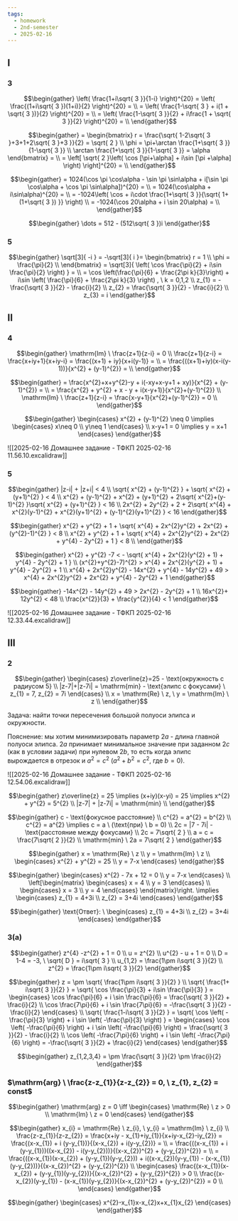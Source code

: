 ```yaml
---
tags:
  - homework
  - 2nd-semester
  - 2025-02-16
---
```


## I

### 3

$$\begin{gather}
\left( \frac{1+i\sqrt{ 3 }}{1-i} \right)^{20} = \left( \frac{(1+i\sqrt{ 3 })(1+i)}{2} \right)^{20} = \\
= \left( \frac{1-\sqrt{ 3 } + i(1 + \sqrt{ 3 })}{2} \right)^{20} = \\
= \left( \frac{1-\sqrt{ 3 }}{2} + i\frac{1 + \sqrt{ 3 }}{2} \right)^{20} = \\
\end{gather}$$

$$\begin{gather}
= \begin{bmatrix}
r = \frac{\sqrt{ 1-2\sqrt{ 3 }+3+1+2\sqrt{ 3 }+3 }}{2} = \sqrt{ 2 } \\
\phi = \pi+\arctan \frac{1+\sqrt{ 3 }}{1-\sqrt{ 3 }} \\
\arctan \frac{1+\sqrt{ 3 }}{1-\sqrt{ 3 }} = \alpha
\end{bmatrix} = \\
= \left[ \sqrt{ 2 }\left( \cos [\pi+\alpha] + i\sin [\pi +\alpha] \right)  \right]^{20} = \\
\end{gather}$$

$$\begin{gather}
= 1024(\cos \pi \cos\alpha - \sin \pi \sin\alpha + i[\sin \pi \cos\alpha + \cos \pi \sin\alpha])^{20} = \\
= 1024(\cos\alpha + i\sin\alpha)^{20} = \\
= -1024\left( \cos + i\cdot \frac{1+\sqrt{ 3 }}{\sqrt{ 1+ (1+\sqrt{ 3 }) }} \right) \\
= -1024(\cos 20\alpha + i \sin 20\alpha) = \\
\end{gather}$$

$$\begin{gather}
\dots = 512 - (512\sqrt{ 3 })i
\end{gather}$$

### 5

$$\begin{gather}
\sqrt[3]{ -i } = -\sqrt[3]{ i }= \begin{bmatrix}
r = 1 \\
\phi = \frac{\pi}{2} \\
\end{bmatrix} = \sqrt[3]{ \left( \cos \frac{\pi}{2} + i\sin \frac{\pi}{2} \right) } = \\
= \cos \left(\frac{\pi}{6} + \frac{2\pi k}{3}\right) + i\sin \left( \frac{\pi}{6} + \frac{2\pi k}{3} \right) , \ k = 0,1,2 \\
z_{1} = -\frac{\sqrt{ 3 }}{2} - \frac{i}{2} \\
z_{2} = \frac{\sqrt{ 3 }}{2} - \frac{i}{2} \\
z_{3} = i
\end{gather}$$

## II

### 4

$$\begin{gather}
\mathrm{Im} \ \frac{z+1}{z-i} = 0 \\
\frac{z+1}{z-i} = \frac{x+iy+1}{x+iy-i} = \frac{(x+1) + iy}{x+i(y-1)} = \\
= \frac{((x+1)+iy)(x-i(y-1))}{x^{2} + (y-1)^{2}} = \\
\end{gather}$$

$$\begin{gather}
= \frac{x^{2}+x+y^{2}-y + i(-xy+x-y+1 + xy)}{x^{2} + (y-1)^{2}} = \\
= \frac{x^{2} + y^{2} + x - y + i(x-y+1)}{x^{2}+(y-1)^{2}} \\
\mathrm{Im} \ \frac{z+1}{z-i} = \frac{x-y+1}{x^{2}+(y-1)^{2}} = 0 \\
\end{gather}$$

$$\begin{gather}
\begin{cases}
x^{2} + (y-1)^{2} \neq 0 \implies \begin{cases}
x\neq 0 \\
y\neq 1
\end{cases} \\
x-y+1 = 0 \implies y = x+1
\end{cases}
\end{gather}$$

![[2025-02-16 Домашнее задание - ТФКП 2025-02-16 11.56.10.excalidraw]]

### 5

$$\begin{gather}
|z-i| + |z+i| < 4 \\
\sqrt{ x^{2} + (y-1)^{2} } + \sqrt{ x^{2} + (y+1)^{2} } < 4 \\
x^{2} + (y-1)^{2} + x^{2} + (y+1)^{2} + 2\sqrt{ x^{2}+(y-1)^{2} }\sqrt{ x^{2} + (y+1)^{2} } < 16 \\
2x^{2} + 2y^{2} + 2 + 2\sqrt{ x^{4} + x^{2}(y-1)^{2} + x^{2}(y+1)^{2} + (y-1)^{2}(y+1)^{2} } < 16
\end{gather}$$

$$\begin{gather}
x^{2} + y^{2} + 1 + \sqrt{ x^{4} + 2x^{2}y^{2} + 2x^{2} + (y^{2}-1)^{2} } < 8 \\
x^{2} + y^{2} + 1 + \sqrt{ x^{4} + 2x^{2}y^{2} + 2x^{2} + y^{4} - 2y^{2} + 1 } < 8 \\
\end{gather}$$

$$\begin{gather}
x^{2} + y^{2} -7 < - \sqrt{ x^{4} + 2x^{2}(y^{2} + 1) + y^{4} - 2y^{2} + 1 } \\
(x^{2}+y^{2}-7)^{2} > x^{4} + 2x^{2}(y^{2} + 1) + y^{4} - 2y^{2} + 1 \\
x^{4} + 2x^{2}y^{2} - 14x^{2} + y^{4} - 14y^{2} + 49 > x^{4} + 2x^{2}y^{2} + 2x^{2} + y^{4} - 2y^{2} + 1
\end{gather}$$

$$\begin{gather}
-14x^{2} - 14y^{2} + 49 > 2x^{2} - 2y^{2} + 1 \\
16x^{2}+ 12y^{2} < 48 \\
\frac{x^{2}}{3} + \frac{y^{2}}{4} < 1
\end{gather}$$

![[2025-02-16 Домашнее задание - ТФКП 2025-02-16 12.33.44.excalidraw]]

## III

### 2

$$\begin{gather}
\begin{cases}
z\overline{z}=25 - \text{окружность с радиусом 5} \\
|z-7|+|z-7i| = \mathrm{min} - \text{элипс с фокусами} \ z_{1} = 7, z_{2} = 7i
\end{cases} \\
x = \mathrm{Re} \ z, \ y = \mathrm{Im} \ z \\
\end{gather}$$

Задача: найти точки пересечения большой полуоси элипса и окружности.

Пояснение: мы хотим минимизировать параметр $2a$ - длина главной полуоси элипса. $2a$ принимает минимальное значение при заданном $2c$ (как в условии задачи) при нулевом $2b$, то есть когда элипс вырождается в отрезок и $a^{2} = c^{2}$ ($a^{2} + b^{2} = c^{2}$, где $b = 0$).

![[2025-02-16 Домашнее задание - ТФКП 2025-02-16 12.54.06.excalidraw]]

$$\begin{gather}
z\overline{z} = 25 \implies (x+iy)(x-yi) = 25 \implies x^{2} + y^{2} = 5^{2} \\
|z-7| + |z-7i| = \mathrm{min} \\
\end{gather}$$

$$\begin{gather}
c - \text{фокусное расстояние} \\
c^{2} = a^{2} = b^{2} \\
c^{2} = a^{2} \implies c = a \ (\text{при} \ b = 0) \\
2c = |7 - 7i| - \text{расстояние между фокусами} \\
2c = 7\sqrt{ 2 } \\
a = c = \frac{7\sqrt{ 2 }}{2} \\
\mathrm{min} \ 2a = 7\sqrt{ 2 }
\end{gather}$$

$$\begin{gather}
x = \mathrm{Re} \ z \\
y = \mathrm{Im} \ z \\
\begin{cases}
x^{2} + y^{2} = 25 \\
y = 7-x
\end{cases}
\end{gather}$$

$$\begin{gather}
\begin{cases}
x^{2} - 7x + 12 = 0 \\
y = 7-x
\end{cases} \\
\left[\begin{matrix}
\begin{cases}
x = 4 \\
y = 3
\end{cases} \\
\begin{cases}
x = 3 \\
y = 4
\end{cases}
\end{matrix}\right. \implies \begin{cases}
z_{1} = 4+3i \\
z_{2} = 3+4i
\end{cases}
\end{gather}$$

$$\begin{gather}
\text{Ответ}: \ 
\begin{cases}
z_{1} = 4+3i \\
z_{2} = 3+4i
\end{cases}
\end{gather}$$

### 3(а)

$$\begin{gather}
z^{4} -z^{2} + 1 = 0 \\
u = z^{2} \\
u^{2} - u + 1 = 0 \\
D = 1-4 = -3, \ \sqrt{ D } = i\sqrt{ 3 } \\
u_{1,2} = \frac{1\pm i\sqrt{ 3 }}{2} \\
z^{2} = \frac{1\pm i\sqrt{ 3 }}{2}
\end{gather}$$

$$\begin{gather}
z = \pm \sqrt{ \frac{1\pm i\sqrt{ 3 }}{2} } \\
\sqrt{ \frac{1+ i\sqrt{ 3 }}{2} } = \sqrt{ \cos \frac{\pi}{3} + i\sin \frac{\pi}{3} } = \begin{cases}
\cos \frac{\pi}{6} + i \sin \frac{\pi}{6} = \frac{\sqrt{ 3 }}{2} + \frac{i}{2} \\
\cos \frac{7\pi}{6} + i \sin \frac{7\pi}{6} = -\frac{\sqrt{ 3 }}{2} - \frac{i}{2}
\end{cases} \\
\sqrt{ \frac{1-i\sqrt{ 3 }}{2} } = \sqrt{ \cos \left( -\frac{\pi}{3} \right) + i \sin \left( -\frac{\pi}{3} \right) } = \begin{cases}
\cos \left( -\frac{\pi}{6} \right) + i \sin \left( -\frac{\pi}{6} \right) = \frac{\sqrt{ 3 }}{2} - \frac{i}{2} \\
\cos \left( -\frac{7\pi}{6} \right) + i \sin \left( -\frac{7\pi}{6} \right) = -\frac{\sqrt{ 3 }}{2} + \frac{i}{2}
\end{cases}
\end{gather}$$

$$\begin{gather}
z_{1,2,3,4} = \pm \frac{\sqrt{ 3 }}{2} \pm \frac{i}{2}
\end{gather}$$

### $\mathrm{arg} \ \frac{z-z_{1}}{z-z_{2}} = 0, \ z_{1}, z_{2} = const$

$$\begin{gather}
\mathrm{arg} z = 0 \iff \begin{cases}
\mathrm{Re} \ z > 0 \\
\mathrm{Im} \ z = 0
\end{cases}
\end{gather}$$

$$\begin{gather}
x_{i} = \mathrm{Re} \ z_{i}, \ y_{i} = \mathrm{Im} \ z_{i} \\
\frac{z-z_{1}}{z-z_{2}} = \frac{x+iy - x_{1}+iy_{1}}{x+iy-x_{2}-iy_{2}} = \frac{(x-x_{1}) + i (y-y_{1})}{(x-x_{2}) + i(y-y_{2})} = \\
= \frac{((x-x_{1}) + i (y-y_{1}))((x-x_{2}) - i(y-y_{2}))}{(x-x_{2})^{2} + (y-y_{2})^{2}} = \\
= \frac{((x-x_{1})(x-x_{2}) + (y-y_{1})(y-y_{2})) + i((x-x_{2})(y-y_{1}) - (x-x_{1})(y-y_{2}))}{(x-x_{2})^{2} + (y-y_{2})^{2}} \\
\begin{cases}
\frac{(x-x_{1})(x-x_{2}) + (y-y_{1})(y-y_{2})}{(x-x_{2})^{2} + (y-y_{2})^{2}} > 0 \\
\frac{(x-x_{2})(y-y_{1}) - (x-x_{1})(y-y_{2})}{(x-x_{2})^{2} + (y-y_{2})^{2}} = 0 \\
\end{cases}
\end{gather}$$

$$\begin{gather}
\begin{cases}
x^{2}-x_{1}x-x_{2}x+x_{1}x_{2}
\end{cases}
\end{gather}$$